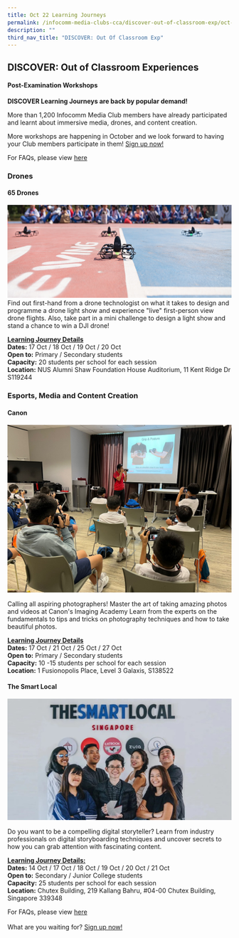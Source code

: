 ```yaml
---
title: Oct 22 Learning Journeys
permalink: /infocomm-media-clubs-cca/discover-out-of-classroom-exp/oct-22/
description: ""
third_nav_title: "DISCOVER: Out Of Classroom Exp"
---
```

## DISCOVER: Out of Classroom Experiences

#### Post-Examination Workshops
**DISCOVER Learning Journeys are back by popular demand!**

More than 1,200 Infocomm Media Club members have already participated and learnt about immersive media, drones, and content creation.

More workshops are happening in October and we look forward to having your Club members participate in them! [Sign up now!](https://go.gov.sg/discoveroct2022)

For FAQs, please view [here](/Learning-Journey-FAQs)

### **Drones**

#### **65 Drones**
![](/images/Icmclub/Drone1.png)
<br>
Find out first-hand from a drone technologist on what it takes to design and programme a drone light show and experience "live" first-person view drone flights. Also, take part in a mini challenge to design a light show and stand a chance to win a DJI drone!

**<u>Learning Journey Details</u>**
<br>
**Dates:** 17 Oct / 18 Oct / 19 Oct / 20 Oct <br>
**Open to:** Primary / Secondary students<br>
**Capacity:** 20 students per school for each session<br>
**Location:** NUS Alumni Shaw Foundation House Auditorium, 11 Kent Ridge Dr S119244

### **Esports, Media and Content Creation**

#### **Canon** <br>
![](/images/Icmclub/Canon.png)

Calling all aspiring photographers! Master the art of taking amazing photos and videos at Canon's Imaging Academy Learn from the experts on the fundamentals to tips and tricks on photography techniques and how to take beautiful photos. 

**<u>Learning Journey Details</u>**
<br>
**Dates:**  17 Oct / 21 Oct / 25 Oct / 27 Oct<br>
**Open to:** Primary / Secondary students<br>
**Capacity:** 10 -15 students per school for each session<br>
**Location:** 1 Fusionopolis Place, Level 3 Galaxis, S138522

#### **The Smart Local** <br>
![](/images/Icmclub/The%20Smart%20Local.jpg)

Do you want to be a compelling digital storyteller? Learn from industry professionals on digital storyboarding techniques and uncover secrets to how you can grab attention with fascinating content. <br>

**<u>Learning Journey Details:**</u> <br>
**Dates:** 14 Oct / 17 Oct / 18 Oct / 19 Oct / 20 Oct / 21 Oct <br>
**Open to:** Secondary / Junior College students<br>
**Capacity:** 25 students per school for each session <br>
**Location:** Chutex Building, 219 Kallang Bahru, #04-00 Chutex Building, Singapore 339348

For FAQs, please view [here](/Learning-Journey-FAQs)
<br>
<br>
What are you waiting for? [Sign up now!](https://go.gov.sg/discoveroct2022)
